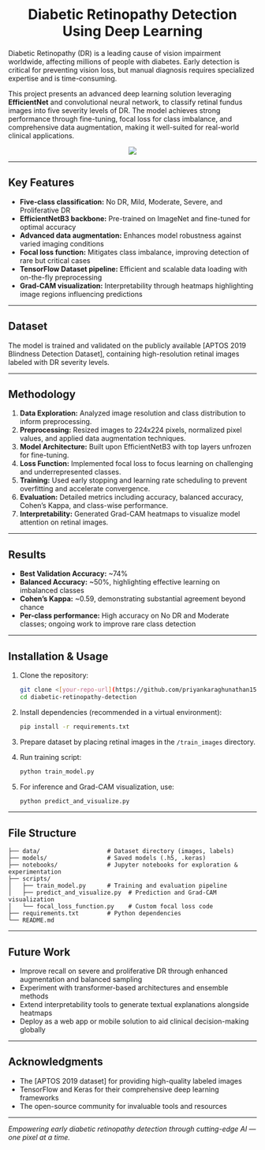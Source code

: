 <h1 align="center">Diabetic Retinopathy Detection Using Deep Learning</h1>


Diabetic Retinopathy (DR) is a leading cause of vision impairment worldwide, affecting millions of people with diabetes. Early detection is critical for preventing vision loss, but manual diagnosis requires specialized expertise and is time-consuming.

This project presents an advanced deep learning solution leveraging **EfficientNet** and convolutional neural network, to classify retinal fundus images into five severity levels of DR. The model achieves strong performance through fine-tuning, focal loss for class imbalance, and comprehensive data augmentation, making it well-suited for real-world clinical applications.

<p align="center">
  <img src="images/main-picture.png"/>
</p>

---

## Key Features

- **Five-class classification:** No DR, Mild, Moderate, Severe, and Proliferative DR
- **EfficientNetB3 backbone:** Pre-trained on ImageNet and fine-tuned for optimal accuracy
- **Advanced data augmentation:** Enhances model robustness against varied imaging conditions
- **Focal loss function:** Mitigates class imbalance, improving detection of rare but critical cases
- **TensorFlow Dataset pipeline:** Efficient and scalable data loading with on-the-fly preprocessing
- **Grad-CAM visualization:** Interpretability through heatmaps highlighting image regions influencing predictions

---

## Dataset

The model is trained and validated on the publicly available [APTOS 2019 Blindness Detection Dataset], containing high-resolution retinal images labeled with DR severity levels.

---

## Methodology

1. **Data Exploration:** Analyzed image resolution and class distribution to inform preprocessing.
2. **Preprocessing:** Resized images to 224x224 pixels, normalized pixel values, and applied data augmentation techniques.
3. **Model Architecture:** Built upon EfficientNetB3 with top layers unfrozen for fine-tuning.
4. **Loss Function:** Implemented focal loss to focus learning on challenging and underrepresented classes.
5. **Training:** Used early stopping and learning rate scheduling to prevent overfitting and accelerate convergence.
6. **Evaluation:** Detailed metrics including accuracy, balanced accuracy, Cohen’s Kappa, and class-wise performance.
7. **Interpretability:** Generated Grad-CAM heatmaps to visualize model attention on retinal images.

---

## Results

- **Best Validation Accuracy:** ~74%
- **Balanced Accuracy:** ~50%, highlighting effective learning on imbalanced classes
- **Cohen’s Kappa:** ~0.59, demonstrating substantial agreement beyond chance
- **Per-class performance:** High accuracy on No DR and Moderate classes; ongoing work to improve rare class detection

---

## Installation & Usage

1. Clone the repository:

   ```bash
   git clone <[your-repo-url](https://github.com/priyankaraghunathan15/diabetic-retinopathy-detection/tree/main)>
   cd diabetic-retinopathy-detection
   ```

2. Install dependencies (recommended in a virtual environment):

   ```bash
   pip install -r requirements.txt
   ```

3. Prepare dataset by placing retinal images in the `/train_images` directory.

4. Run training script:

   ```bash
   python train_model.py
   ```

5. For inference and Grad-CAM visualization, use:

   ```bash
   python predict_and_visualize.py
   ```

---

## File Structure

```
├── data/                   # Dataset directory (images, labels)
├── models/                 # Saved models (.h5, .keras)
├── notebooks/              # Jupyter notebooks for exploration & experimentation
├── scripts/
│   ├── train_model.py      # Training and evaluation pipeline
│   ├── predict_and_visualize.py  # Prediction and Grad-CAM visualization
│   └── focal_loss_function.py    # Custom focal loss code
├── requirements.txt        # Python dependencies
└── README.md
```

---

## Future Work

- Improve recall on severe and proliferative DR through enhanced augmentation and balanced sampling
- Experiment with transformer-based architectures and ensemble methods
- Extend interpretability tools to generate textual explanations alongside heatmaps
- Deploy as a web app or mobile solution to aid clinical decision-making globally

---

## Acknowledgments

- The [APTOS 2019 dataset] for providing high-quality labeled images
- TensorFlow and Keras for their comprehensive deep learning frameworks
- The open-source community for invaluable tools and resources

---

*Empowering early diabetic retinopathy detection through cutting-edge AI — one pixel at a time.*
